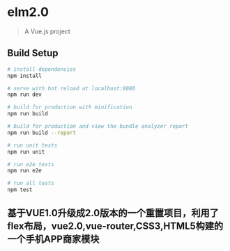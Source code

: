 # elm2.0

> A Vue.js project

## Build Setup

``` bash
# install dependencies
npm install

# serve with hot reload at localhost:8080
npm run dev

# build for production with minification
npm run build

# build for production and view the bundle analyzer report
npm run build --report

# run unit tests
npm run unit

# run e2e tests
npm run e2e

# run all tests
npm test
```

## 基于VUE1.0升级成2.0版本的一个重置项目，利用了flex布局，vue2.0,vue-router,CSS3,HTML5构建的一个手机APP商家模块
